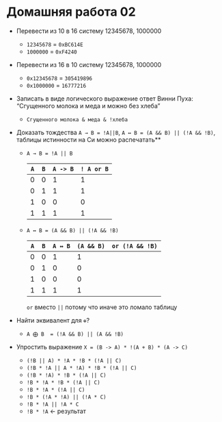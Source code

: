 # Домашняя работа 02

- Перевести из 10 в 16 систему 12345678, 1000000
  - `12345678` = `0xBC614E`
  - `1000000` = `0xF4240`
- Перевести из 16 в 10 систему 12345678, 1000000
  - `0x12345678` = `305419896`
  - `0x1000000` = `16777216`
- Записать в виде логического выражение ответ Винни Пуха: “Сгущенного молока и меда и можно без хлеба”
  - `Сгущенного молока & меда & !хлеба`
- Доказать тождества `А → В = !A||B`, `А ↔︎ В = (A && B) || (!A && !B)`, таблицы истинности на Си можно распечатать**
  - `А → В = !A || B`

    | `А` | `B` | `А -> В` | `! A or B` |
    |-----|-----|----------|------------|
    | 0   | 0   | 1        | 1          |
    | 0   | 1   | 1        | 1          |
    | 1   | 0   | 0        | 0          |
    | 1   | 1   | 1        | 1          |

  - `А ↔︎ В = (A && B) || (!A && !B)`

    | `А` | `B` | `А ↔︎ В` | `(A && B)  or (!A && !B)` |
    |-----|-----|----------|---------------------------|
    | 0   | 0   | 1        | 1                         |
    | 0   | 1   | 0        | 0                         |
    | 1   | 0   | 0        | 0                         |
    | 1   | 1   | 1        | 1                         |

    `or` вместо `||` потому что иначе это ломало таблицу

- Найти эквивалент для `⊕`?
  - `A ⨁ B  = (!A && B) || (A && !B)`
- Упростить выражение `X = (B -> A) * !(A + B) * (A -> C)`
  - `(!B || A) * !A * !B * (!A || C)`
  - `(!B * !A || A * !A) * !B * (!A || C)`
  - `(!B * !A) * !B * (!A || C)`
  - `!B * !A * !B * (!A || C)`
  - `!B * !A * (!A || C)`
  - `!B * (!A * !A) || (!A * C)`
  - `!B * !A || !A * C`
  - `!B * !A` <- результат

